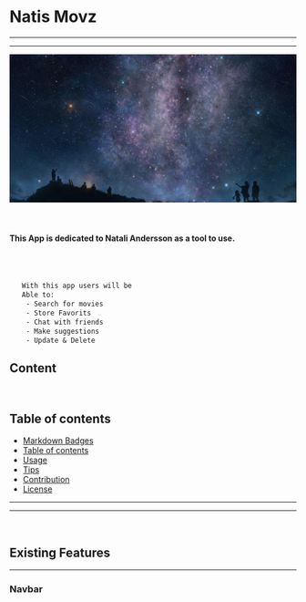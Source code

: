
#   Natis Movz 

<hr>
<hr>

![](/natis/src/assets/media/stargathering.jpg)

<br>

#### This App is dedicated to Natali Andersson as a tool to use.
<br>

~~~~   
 
   With this app users will be 
   Able to: 
    - Search for movies 
    - Store Favorits
    - Chat with friends
    - Make suggestions 
    - Update & Delete
~~~~

## Content
<br>

## Table of contents
- [Markdown Badges](#markdown-badges)
- [Table of contents](#table-of-contents)
- [Usage](#usage)
- [Tips](#tips)
- [Contribution](#contribution)
- [License](#license)


<hr>
<hr>
<br>

## Existing Features
<hr>

### Navbar